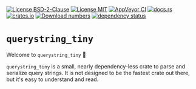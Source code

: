 [![License BSD-2-Clause](https://img.shields.io/badge/License-BSD--2--Clause-blue.svg)](https://opensource.org/licenses/BSD-2-Clause)
[![License MIT](https://img.shields.io/badge/License-MIT-blue.svg)](https://opensource.org/licenses/MIT)
[![AppVeyor CI](https://ci.appveyor.com/api/projects/status/github/KizzyCode/querystring_tiny-rust?svg=true)](https://ci.appveyor.com/project/KizzyCode/querystring_tiny-rust)
[![docs.rs](https://docs.rs/querystring_tiny/badge.svg)](https://docs.rs/querystring_tiny)
[![crates.io](https://img.shields.io/crates/v/querystring_tiny.svg)](https://crates.io/crates/querystring_tiny)
[![Download numbers](https://img.shields.io/crates/d/querystring_tiny.svg)](https://crates.io/crates/querystring_tiny)
[![dependency status](https://deps.rs/crate/querystring_tiny/0.2.0/status.svg)](https://deps.rs/crate/querystring_tiny/0.2.0)


# `querystring_tiny`
Welcome to `querystring_tiny` 🎉

`querystring_tiny` is a small, nearly dependency-less crate to parse and serialize query strings. It is not designed to
be the fastest crate out there, but it's easy to understand and read.
